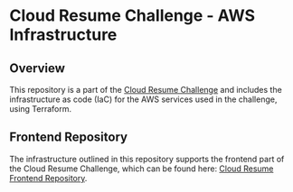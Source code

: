 # Cloud Resume Challenge - AWS Infrastructure

## Overview

This repository is a part of the [Cloud Resume Challenge](https://cloudresumechallenge.dev/docs/the-challenge/aws/) and includes the infrastructure as code (IaC) for the AWS services used in the challenge, using Terraform.

## Frontend Repository

The infrastructure outlined in this repository supports the frontend part of the Cloud Resume Challenge, which can be found here: [Cloud Resume Frontend Repository](https://github.com/greqq/cloud-resume).
